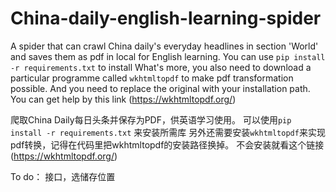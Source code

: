 # China-daily-english-learning-spider
A spider that can crawl China daily's everyday headlines in section 'World' and saves them as pdf in local for English learning.
You can use ```pip install -r requirements.txt``` to install 
What's more, you also need to download a particular programme called ```wkhtmltopdf``` to make pdf transformation possible. And you need to replace the original with your installation path. You can get help by this link (https://wkhtmltopdf.org/)

爬取China Daily每日头条并保存为PDF，供英语学习使用。
可以使用```pip install -r requirements.txt``` 来安装所需库
另外还需要安装```wkhtmltopdf```来实现pdf转换，记得在代码里把wkhtmltopdf的安装路径换掉。
不会安装就看这个链接(https://wkhtmltopdf.org/)



To do：
接口，选储存位置

